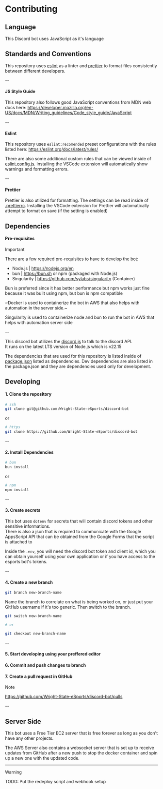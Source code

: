 # Contributing

## Language

This Discord bot uses JavaScript as it's language

## Standards and Conventions

This repository uses [eslint](https://eslint.org/) as a linter and [prettier](https://prettier.io/) to format files consistently between different developers.

--

#### JS Style Guide

This repository also follows good JavaScript conventions from MDN web docs here: https://developer.mozilla.org/en-US/docs/MDN/Writing_guidelines/Code_style_guide/JavaScript

--

#### Eslint

This repository uses `eslint:recomended` preset configurations with the rules listed here:
https://eslint.org/docs/latest/rules/

There are also some additional custom rules that can be viewed inside of [eslint.config.js](eslint.config.js). Installing the VSCode extension will automatically show warnings and formatting errors.

--

#### Prettier

Prettier is also utilized for formatting. The settings can be read inside of [.prettierrc](.prettierrc). Installing the VSCode extension for Prettier will automatically attempt to format on save (if the setting is enabled)

## Dependencies

#### Pre-requisites

> [!IMPORTANT]
> There are a few required pre-requisites to have to develop the bot:
>
> - Node.js | https://nodejs.org/en
> - bun | https://bun.sh or npm (packaged with Node.js)
> - Singularity | https://github.com/sylabs/singularity (Container)

Bun is preferred since it has better performance but npm works just fine because it was built using npm, but bun is npm compatible

~Docker is used to containerize the bot in AWS that also helps with automation in the server side.~

Singularity is used to containerize node and bun to run the bot in AWS that helps with automation server side

--

This discord bot utilizes the [discord.js](https://discordjs.dev/) to talk to the discord API.  
It runs on the latest LTS version of Node.js which is v22.15

The dependencies that are used for this repository is listed inside of [package.json](package.json) listed as dependencies. Dev dependencies are also listed in the package.json and they are dependencies used only for development.

## Developing

#### 1. Clone the repository

```sh
# ssh
git clone git@github.com:Wright-State-eSports/discord-bot
```

or

```sh
# https
git clone https://github.com/Wright-State-eSports/discord-bot
```

--

#### 2. Install Dependencies

```sh
# bun
bun install
```

or

```sh
# npm
npm install
```

--

#### 3. Create secrets

This bot uses `dotenv` for secrets that will contain discord tokens and other sensitive informations.  
There is also a json that is required to communicate with the Google AppsScript API that can be obtained from the Google Forms that the script is attached to

Inside the `.env`, you will need the discord bot token and client id, which you can obtain yourself using your own application or if you have access to the esports bot's tokens.

--

#### 4. Create a new branch

```sh
git branch new-branch-name
```

Name the branch to correlate on what is being worked on, or just put your GitHub username if it's too generic. Then switch to the branch.

```sh
git switch new-branch-name

# or

git checkout new-branch-name
```

--

#### 5. Start developing using your preffered editor

#### 6. Commit and push changes to branch

#### 7. Create a pull request in GitHub

> [!NOTE]  
> https://github.com/Wright-State-eSports/discord-bot/pulls

--

## Server Side

This bot uses a Free Tier EC2 server that is free forever as long as you don't have any other projects.

The AWS Server also contains a websocket server that is set up to receive updates from GitHub after a new push to stop the docker container and spin up a new one with the updated code.

---

> [!WARNING]  
> TODO: Put the redeploy script and webhook setup
